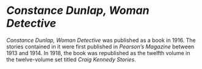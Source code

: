 # <i>Constance Dunlap, Woman Detective</i> 

<i>Constance Dunlap, Woman Detective</i> was published as a book in 1916. The stories contained in it were first published in <i>Pearson’s Magazine</i> between 1913 and 1914. In 1918, the book was republished as the twelfth volume in the twelve-volume set titled <i>Craig Kennedy Stories</i>.